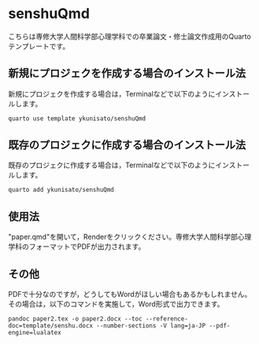 # senshuQmd

こちらは専修大学人間科学部心理学科での卒業論文・修士論文作成用のQuartoテンプレートです。

## 新規にプロジェクを作成する場合のインストール法

新規にプロジェクを作成する場合は，Terminalなどで以下のようにインストールします。

```bash
quarto use template ykunisato/senshuQmd
```

## 既存のプロジェクに作成する場合のインストール法

既存のプロジェクに作成する場合は，Terminalなどで以下のようにインストールします。

```bash
quarto add ykunisato/senshuQmd
```


## 使用法

"paper.qmd"を開いて，Renderをクリックください。専修大学人間科学部心理学科のフォーマットでPDFが出力されます。

## その他

PDFで十分なのですが，どうしてもWordがほしい場合もあるかもしれません。その場合は，以下のコマンドを実施して，Word形式で出力できます。

```
pandoc paper2.tex -o paper2.docx --toc --reference-doc=template/senshu.docx --number-sections -V lang=ja-JP --pdf-engine=lualatex
```

